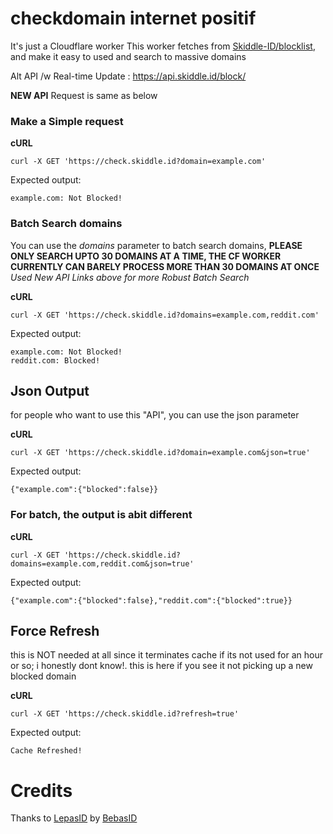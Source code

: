 # checkdomain internet positif
It's just a Cloudflare worker
This worker fetches from [Skiddle-ID/blocklist](https://github.com/Skiddle-ID/blocklist), and make it easy to used and search to massive domains

Alt API /w Real-time Update : https://api.skiddle.id/block/

**NEW API** Request is same as below

### Make a Simple request
**cURL**
```
curl -X GET 'https://check.skiddle.id?domain=example.com'
```

Expected output:
```
example.com: Not Blocked!
```

### Batch Search domains
You can use the *domains* parameter to batch search domains, **PLEASE ONLY SEARCH UPTO 30 DOMAINS AT A TIME, THE CF WORKER CURRENTLY CAN BARELY PROCESS MORE THAN 30 DOMAINS AT ONCE** *Used New API Links above for more Robust Batch Search*

**cURL**
```
curl -X GET 'https://check.skiddle.id?domains=example.com,reddit.com'
```

Expected output:
```
example.com: Not Blocked!
reddit.com: Blocked!
```

## Json Output
for people who want to use this "API", you can use the json parameter

**cURL**
```
curl -X GET 'https://check.skiddle.id?domain=example.com&json=true'
```

Expected output:
```
{"example.com":{"blocked":false}}
```

### For batch, the output is abit different

**cURL**
```
curl -X GET 'https://check.skiddle.id?domains=example.com,reddit.com&json=true'
```

Expected output:
```
{"example.com":{"blocked":false},"reddit.com":{"blocked":true}}
```

## Force Refresh
this is NOT needed at all since it terminates cache if its not used for an hour or so; i honestly dont know!. this is here if you see it not picking up a new blocked domain

**cURL**
```
curl -X GET 'https://check.skiddle.id?refresh=true'
```

Expected output:
```
Cache Refreshed!
```

# Credits
Thanks to [LepasID](https://github.com/lepasid) by [BebasID](https://github.com/bebasid)
